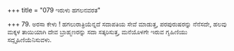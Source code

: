 +++
title = "079 ಇರುಳು ಹಗಲನವರತ"

+++
79. ಅರಸಾ ಕೇಳು ! ಹಗಲುರಾತ್ರಿಯೆನ್ನದೆ ಸದಾಪತಿಯ ಸೇವೆ ಮಾಡುತ್ತ, ಪರಪುರುಷರನ್ನು ನೆನೆಸದೇ, ಹಲವು ಮಕ್ಕಳ ತಾಯಿಯಾಗಿ ದೇವ ಬ್ರಾಹ್ಮಣರನ್ನು ಸದಾ ಸತ್ಕರಿಸುತ್ತ, ಮನೆಯೊಳಗೇ ಇರುವ ಗೃಹಿಣಿಯು ಸದ್ಗೃಹಿಣಿಯೆನಿಸುವಳು.